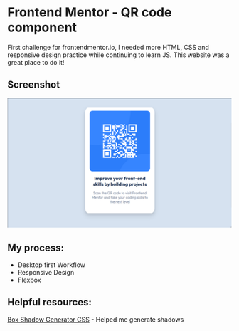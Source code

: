 # Frontend Mentor - QR code component

First challenge for frontendmentor.io, I needed more HTML, CSS and responsive design practice while continuing to learn JS. This website was a great place to do it!


## Screenshot
![screenshot](./screenshot.png)


## My process:

- Desktop first Workflow
- Responsive Design
- Flexbox

## Helpful resources:

[Box Shadow Generator CSS](https://html-css-js.com/css/generator/box-shadow/) - Helped me generate shadows
